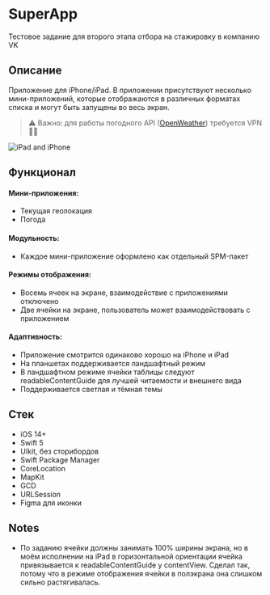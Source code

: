 #  SuperApp
Тестовое задание для второго этапа отбора на стажировку в компанию VK
## Описание
Приложение для iPhone/iPad. В приложении присутствуют несколько мини-приложений, которые отображаются в различных форматах списка и могут быть запущены во весь экран.
>⚠️ Важно: для работы погодного API ([OpenWeather](https://openweathermap.org/current "Перейти к документации")) требуется VPN 🤷‍♂️

![iPad and iPhone](https://github.com/user-attachments/assets/343e39f1-37be-44d1-963c-9fb8dac1defb)
## Функционал
#### Мини-приложения:
- Текущая геолокация
- Погода
#### Модульность:
- Каждое мини-приложение оформлено как отдельный SPM-пакет
#### Режимы отображения:
- Восемь ячеек на экране, взаимодействие с приложениями отключено
- Две ячейки на экране, пользователь может взаимодействовать с приложением
#### Адаптивность:
- Приложение смотрится одинаково хорошо на iPhone и iPad
- На планшетах поддерживается ландшафтный режим
- В ландшафтном режиме ячейки таблицы следуют readableContentGuide для лучшей читаемости и внешнего вида
- Поддерживается светлая и тёмная темы
## Стек
- iOS 14+
- Swift 5
- UIkit, без сторибордов
- Swift Package Manager
- CoreLocation
- MapKit
- GCD
- URLSession
- Figma для иконки
## Notes
- По заданию ячейки должны занимать 100% ширины экрана, но в моём исполнении на iPad в горизонтальной ориентации ячейка привязывается к readableContentGuide у contentView. Сделал так, потому что в режиме отображения ячейки в полэкрана она слишком сильно растягивалась.

